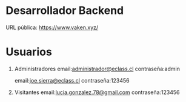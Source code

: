 # Desarrollador Backend

URL pública:
https://www.vaken.xyz/

# Usuarios

1. Administradores
    email:administrador@eclass.cl
    contraseña:admin

    email:joe.sierra@eclass.cl
    contraseña:123456

2. Visitantes
    email:lucia.gonzalez.78@gmail.com
    contraseña:123456
